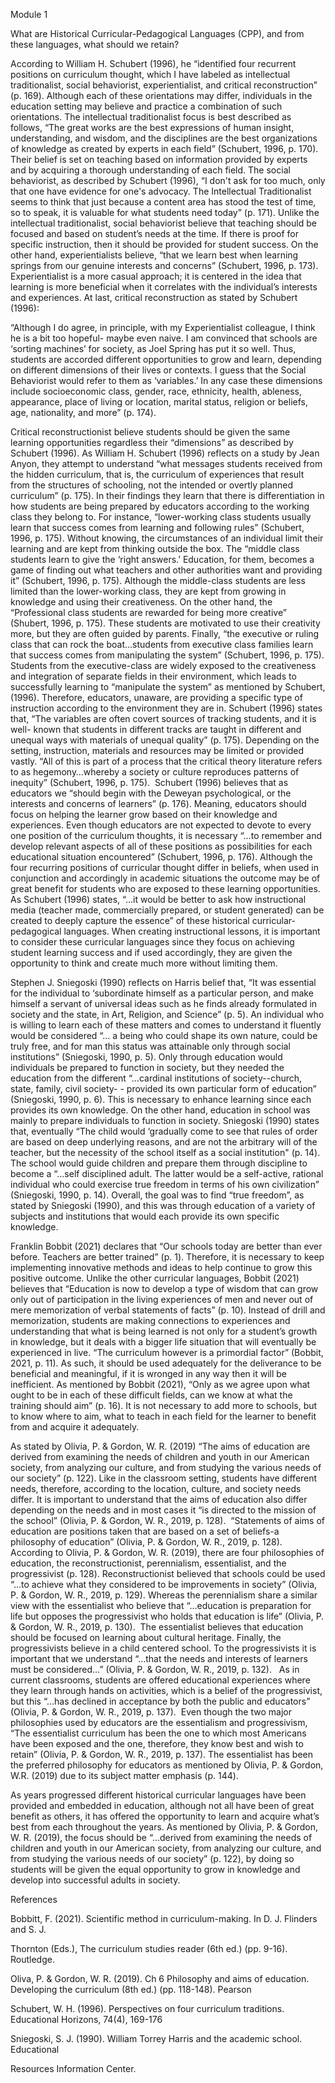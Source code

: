 Module 1

  

  

What are Historical Curricular-Pedagogical Languages (CPP), and from these languages, what should we retain?

  

According to William H. Schubert (1996), he “identified four recurrent positions on curriculum thought, which I have labeled as intellectual traditionalist, social behaviorist, experientialist, and critical reconstruction” (p. 169). Although each of these orientations may differ, individuals in the education setting may believe and practice a combination of such orientations. The intellectual traditionalist focus is best described as follows, “The great works are the best expressions of human insight, understanding, and wisdom, and the disciplines are the best organizations of knowledge as created by experts in each field” (Schubert, 1996, p. 170). Their belief is set on teaching based on information provided by experts and by acquiring a thorough understanding of each field. The social behaviorist, as described by Schubert (1996), “I don't ask for too much, only that one have evidence for one's advocacy. The Intellectual Traditionalist seems to think that just because a content area has stood the test of time, so to speak, it is valuable for what students need today” (p. 171). Unlike the intellectual traditionalist, social behaviorist believe that teaching should be focused and based on student’s needs at the time. If there is proof for specific instruction, then it should be provided for student success. On the other hand, experientialists believe, “that we learn best when learning springs from our genuine interests and concerns” (Schubert, 1996, p. 173). Experientialist is a more casual approach; it is centered in the idea that learning is more beneficial when it correlates with the individual’s interests and experiences. At last, critical reconstruction as stated by Schubert (1996):

“Although I do agree, in principle, with my Experientialist colleague, I think he is a bit too hopeful- maybe even naive. I am convinced that schools are ‘sorting machines’ for society, as Joel Spring has put it so well. Thus, students are accorded different opportunities to grow and learn, depending on different dimensions of their lives or contexts. I guess that the Social Behaviorist would refer to them as ‘variables.’ In any case these dimensions include socioeconomic class, gender, race, ethnicity, health, ableness, appearance, place of living or location, marital status, religion or beliefs, age, nationality, and more” (p. 174).

Critical reconstructionist believe students should be given the same learning opportunities regardless their “dimensions” as described by Schubert (1996). As William H. Schubert (1996) reflects on a study by Jean Anyon, they attempt to understand “what messages students received from the hidden curriculum, that is, the curriculum of experiences that result from the structures of schooling, not the intended or overtly planned curriculum” (p. 175). In their findings they learn that there is differentiation in how students are being prepared by educators according to the working class they belong to. For instance, “lower-working class students usually learn that success comes from learning and following rules” (Schubert, 1996, p. 175). Without knowing, the circumstances of an individual limit their learning and are kept from thinking outside the box. The “middle class students learn to give the ‘right answers.’ Education, for them, becomes a game of finding out what teachers and other authorities want and providing it” (Schubert, 1996, p. 175). Although the middle-class students are less limited than the lower-working class, they are kept from growing in knowledge and using their creativeness. On the other hand, the “Professional class students are rewarded for being more creative” (Shubert, 1996, p. 175). These students are motivated to use their creativity more, but they are often guided by parents. Finally, “the executive or ruling class that can rock the boat…students from executive class families learn that success comes from manipulating the system” (Schubert, 1996, p. 175). Students from the executive-class are widely exposed to the creativeness and integration of separate fields in their environment, which leads to successfully learning to “manipulate the system” as mentioned by Schubert, (1996). Therefore, educators, unaware, are providing a specific type of instruction according to the environment they are in. Schubert (1996) states that, “The variables are often covert sources of tracking students, and it is well- known that students in different tracks are taught in different and unequal ways with materials of unequal quality” (p. 175). Depending on the setting, instruction, materials and resources may be limited or provided vastly. “All of this is part of a process that the critical theory literature refers to as hegemony…whereby a society or culture reproduces patterns of inequity” (Schubert, 1996, p. 175).  Schubert (1996) believes that as educators we “should begin with the Deweyan psychological, or the interests and concerns of learners” (p. 176). Meaning, educators should focus on helping the learner grow based on their knowledge and experiences. Even though educators are not expected to devote to every one position of the curriculum thoughts, it is necessary “…to remember and develop relevant aspects of all of these positions as possibilities for each educational situation encountered” (Schubert, 1996, p. 176). Although the four recurring positions of curricular thought differ in beliefs, when used in conjunction and accordingly in academic situations the outcome may be of great benefit for students who are exposed to these learning opportunities. As Schubert (1996) states, “…it would be better to ask how instructional media (teacher made, commercially prepared, or student generated) can be created to deeply capture the essence” of these historical curricular-pedagogical languages. When creating instructional lessons, it is important to consider these curricular languages since they focus on achieving student learning success and if used accordingly, they are given the opportunity to think and create much more without limiting them.

Stephen J. Sniegoski (1990) reflects on Harris belief that, “It was essential for the individual to ‘subordinate himself as a particular person, and make himself a servant of universal ideas such as he finds already formulated in society and the state, in Art, Religion, and Science” (p. 5). An individual who is willing to learn each of these matters and comes to understand it fluently would be considered “… a being who could shape its own nature, could be truly free, and for man this status was attainable only through social institutions” (Sniegoski, 1990, p. 5). Only through education would individuals be prepared to function in society, but they needed the education from the different “…cardinal institutions of society--church, state, family, civil society- - provided its own particular form of education” (Sniegoski, 1990, p. 6). This is necessary to enhance learning since each provides its own knowledge. On the other hand, education in school was mainly to prepare individuals to function in society. Sniegoski (1990) states that, eventually “The child would ‘gradually come to see that rules of order are based on deep underlying reasons, and are not the arbitrary will of the teacher, but the necessity of the school itself as a social institution" (p. 14). The school would guide children and prepare them through discipline to become a “…self disciplined adult. The latter would be a self-active, rational individual who could exercise true freedom in terms of his own civilization” (Sniegoski, 1990, p. 14). Overall, the goal was to find “true freedom”, as stated by Sniegoski (1990), and this was through education of a variety of subjects and institutions that would each provide its own specific knowledge. 

Franklin Bobbit (2021) declares that “Our schools today are better than ever before. Teachers are better trained” (p. 1). Therefore, it is necessary to keep implementing innovative methods and ideas to help continue to grow this positive outcome. Unlike the other curricular languages, Bobbit (2021) believes that “Education is now to develop a type of wisdom that can grow only out of participation in the living experiences of men and never out of mere memorization of verbal statements of facts” (p. 10). Instead of drill and memorization, students are making connections to experiences and understanding that what is being learned is not only for a student’s growth in knowledge, but it deals with a bigger life situation that will eventually be experienced in live. “The curriculum however is a primordial factor” (Bobbit, 2021, p. 11). As such, it should be used adequately for the deliverance to be beneficial and meaningful, if it is wronged in any way then it will be inefficient. As mentioned by Bobbit (2021), “Only as we agree upon what ought to be in each of these difficult fields, can we know at what the training should aim” (p. 16). It is not necessary to add more to schools, but to know where to aim, what to teach in each field for the learner to benefit from and acquire it adequately. 

As stated by Olivia, P. & Gordon, W. R. (2019) “The aims of education are derived from examining the needs of children and youth in our American society, from analyzing our culture, and from studying the various needs of our society” (p. 122). Like in the classroom setting, students have different needs, therefore, according to the location, culture, and society needs differ. It is important to understand that the aims of education also differ depending on the needs and in most cases it “is directed to the mission of the school” (Olivia, P. & Gordon, W. R., 2019, p. 128).  “Statements of aims of education are positions taken that are based on a set of beliefs-a philosophy of education” (Olivia, P. & Gordon, W. R., 2019, p. 128). According to Olivia, P. & Gordon, W. R. (2019), there are four philosophies of education, the reconstructionist, perennialism, essentialist, and the progressivist (p. 128). Reconstructionist believed that schools could be used “…to achieve what they considered to be improvements in society” (Olivia, P. & Gordon, W. R., 2019, p. 129). Whereas the perennialism share a similar view with the essentialist who believe that “…education is preparation for life but opposes the progressivist who holds that education is life” (Olivia, P. & Gordon, W. R., 2019, p. 130).  The essentialist believes that education should be focused on learning about cultural heritage. Finally, the progressivists believe in a child centered school. To the progressivists it is important that we understand “…that the needs and interests of learners must be considered…” (Olivia, P. & Gordon, W. R., 2019, p. 132).   As in current classrooms, students are offered educational experiences where they learn through hands on activities, which is a belief of the progressivist, but this “…has declined in acceptance by both the public and educators” (Olivia, P. & Gordon, W. R., 2019, p. 137).  Even though the two major philosophies used by educators are the essentialism and progressivism, “The essentialist curriculum has been the one to which most Americans have been exposed and the one, therefore, they know best and wish to retain” (Olivia, P. & Gordon, W. R., 2019, p. 137). The essentialist has been the preferred philosophy for educators as mentioned by Olivia, P. & Gordon, W.R. (2019) due to its subject matter emphasis (p. 144). 

As years progressed different historical curricular languages have been provided and embedded in education, although not all have been of great benefit as others, it has offered the opportunity to learn and acquire what’s best from each throughout the years. As mentioned by Olivia, P. & Gordon, W. R. (2019), the focus should be “…derived from examining the needs of children and youth in our American society, from analyzing our culture, and from studying the various needs of our society” (p. 122), by doing so students will be given the equal opportunity to grow in knowledge and develop into successful adults in society. 

  

References

  

Bobbitt, F. (2021). Scientific method in curriculum-making. In D. J. Flinders and S. J. 

Thornton (Eds.), The curriculum studies reader (6th ed.) (pp. 9-16). Routledge.

Oliva, P. & Gordon, W. R. (2019). Ch 6 Philosophy and aims of education. Developing the curriculum (8th ed.) (pp. 118-148). Pearson

Schubert, W. H. (1996). Perspectives on four curriculum traditions. Educational Horizons, 74(4), 169-176 

Sniegoski, S. J. (1990). William Torrey Harris and the academic school. Educational 

Resources Information Center.